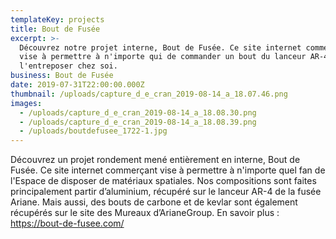 ```yaml
---
templateKey: projects
title: Bout de Fusée
excerpt: >-
  Découvrez notre projet interne, Bout de Fusée. Ce site internet commerçant
  vise à permettre à n'importe qui de commander un bout du lanceur AR-4 afin de
  l'entreposer chez soi.
business: Bout de Fusée
date: 2019-07-31T22:00:00.000Z
thumbnail: /uploads/capture_d_e_cran_2019-08-14_a_18.07.46.png
images:
  - /uploads/capture_d_e_cran_2019-08-14_a_18.08.30.png
  - /uploads/capture_d_e_cran_2019-08-14_a_18.08.39.png
  - /uploads/boutdefusee_1722-1.jpg
---
```

Découvrez un projet rondement mené entièrement en interne, Bout de Fusée. Ce site internet commerçant vise à permettre à n'importe quel fan de l'Espace de disposer de matériaux spatiales. Nos compositions sont faites principalement partir d’aluminium, récupéré sur le lanceur AR-4 de la fusée Ariane. Mais aussi, des bouts de carbone et de kevlar sont également récupérés sur le site des Mureaux d’ArianeGroup.
En savoir plus : https://bout-de-fusee.com/
